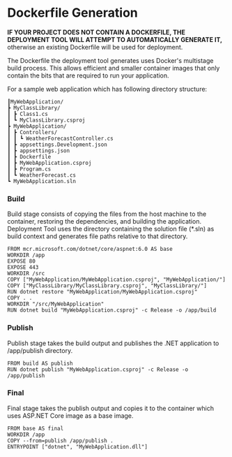 # Dockerfile Generation

**IF YOUR PROJECT DOES NOT CONTAIN A DOCKERFILE, THE DEPLOYMENT TOOL WILL ATTEMPT TO AUTOMATICALLY GENERATE IT,** otherwise an existing Dockerfile will be used for deployment.

The Dockerfile the deployment tool generates uses Docker's multistage build process. This allows efficient and smaller container images that only contain the bits that are required to run your application.

For a sample web application which has following directory structure:

    ┃MyWebApplication/
    ┣ MyClassLibrary/
    ┃ ┣ Class1.cs
    ┃ ┗ MyClassLibrary.csproj
    ┣ MyWebApplication/
    ┃ ┣ Controllers/
    ┃ ┃ ┗ WeatherForecastController.cs
    ┃ ┣ appsettings.Development.json
    ┃ ┣ appsettings.json
    ┃ ┣ Dockerfile
    ┃ ┣ MyWebApplication.csproj
    ┃ ┣ Program.cs
    ┃ ┗ WeatherForecast.cs
    ┗ MyWebApplication.sln

### Build

Build stage consists of copying the files from the host machine to the container, restoring the dependencies, and building the application. Deployment Tool uses the directory containing the solution file (*.sln) as build context and generates file paths relative to that directory.

```
FROM mcr.microsoft.com/dotnet/core/aspnet:6.0 AS base
WORKDIR /app
EXPOSE 80
EXPOSE 443
WORKDIR /src
COPY ["MyWebApplication/MyWebApplication.csproj", "MyWebApplication/"]
COPY ["MyClassLibrary/MyClassLibrary.csproj", "MyClassLibrary/"]
RUN dotnet restore "MyWebApplication/MyWebApplication.csproj"
COPY . .
WORKDIR "/src/MyWebApplication"
RUN dotnet build "MyWebApplication.csproj" -c Release -o /app/build
```

### Publish

Publish stage takes the build output and publishes the .NET application to /app/publish directory.

```
FROM build AS publish
RUN dotnet publish "MyWebApplication.csproj" -c Release -o /app/publish
```

### Final

Final stage takes the publish output and copies it to the container which uses ASP.NET Core image as a base image.

```
FROM base AS final
WORKDIR /app
COPY --from=publish /app/publish .
ENTRYPOINT ["dotnet", "MyWebApplication.dll"]
```
